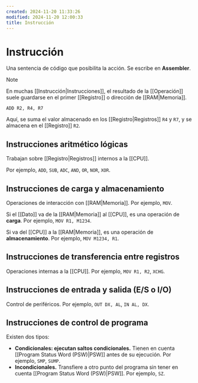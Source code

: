 ```yaml
---
created: 2024-11-20 11:33:26
modified: 2024-11-20 12:00:33
title: Instrucción
---
```


# Instrucción

Una sentencia de código que posibilita la acción. Se escribe en **Assembler**.

> [!note]
> En muchas [[Instrucción|Instrucciones]], el resultado de la [[Operación]] suele guardarse en el primer [[Registro]] o dirección de [[RAM|Memoria]].
>
> ```assembly
> ADD R2, R4, R7
> ```
>
> Aquí, se suma el valor almacenado en los [[Registro|Registros]] `R4` y `R7`, y se almacena en el [[Registro]] `R2`.

## Instrucciones aritmético lógicas

Trabajan sobre [[Registro|Registros]] internos a la [[CPU]].

Por ejemplo, `ADD`, `SUB`, `ADC`, `AND`, `OR`, `NOR`, `XOR`.

## Instrucciones de carga y almacenamiento

Operaciones de interacción con [[RAM|Memoria]]. Por ejemplo, `MOV`.

Si el [[Dato]] va de la [[RAM|Memoria]] al [[CPU]], es una operación de **carga**. Por ejemplo, `MOV R1, M1234`.

Si va del [[CPU]] a la [[RAM|Memoria]], es una operación de **almacenamiento**. Por ejemplo, `MOV M1234, R1`.

## Instrucciones de transferencia entre registros

Operaciones internas a la [[CPU]]. Por ejemplo, `MOV R1, R2`, `XCHG`.

## Instrucciones de entrada y salida (E/S o I/O)

Control de periféricos. Por ejemplo, `OUT DX, AL`, `IN AL, DX`.

## Instrucciones de control de programa

Existen dos tipos:

- **Condicionales: ejecutan saltos condicionales.**
  Tienen en cuenta [[Program Status Word (PSW)|PSW]] antes de su ejecución. Por ejemplo, `SMP`, `SUMP`.
- **Incondicionales.**
  Transfiere a otro punto del programa sin tener en cuenta [[Program Status Word (PSW)|PSW]]. Por ejemplo, `SZ`.
